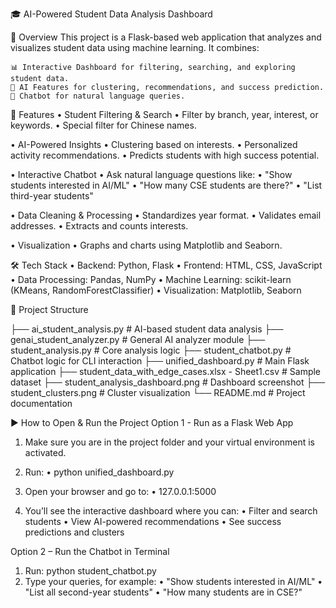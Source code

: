 🎓 AI-Powered Student Data Analysis Dashboard

📌 Overview
  This project is a Flask-based web application that analyzes and visualizes student data using machine learning.
  It combines:
  
    📊 Interactive Dashboard for filtering, searching, and exploring student data.
    🤖 AI Features for clustering, recommendations, and success prediction.
    💬 Chatbot for natural language queries.

🚀 Features
  •   Student Filtering & Search
    • Filter by branch, year, interest, or keywords.
    • Special filter for Chinese names.
  
  • AI-Powered Insights
    • Clustering based on interests.
    • Personalized activity recommendations.
    • Predicts students with high success potential.
  
  • Interactive Chatbot
    • Ask natural language questions like:
      • "Show students interested in AI/ML"
      • "How many CSE students are there?"
      • "List third-year students"
    
  • Data Cleaning & Processing
    • Standardizes year format.
    • Validates email addresses.
    • Extracts and counts interests.
  
  • Visualization
    • Graphs and charts using Matplotlib and Seaborn.

🛠 Tech Stack
  • Backend: Python, Flask
  • Frontend: HTML, CSS, JavaScript
  • Data Processing: Pandas, NumPy
  • Machine Learning: scikit-learn (KMeans, RandomForestClassifier)
  • Visualization: Matplotlib, Seaborn

📂 Project Structure

  ├── ai_student_analysis.py        # AI-based student data analysis
  ├── genai_student_analyzer.py     # General AI analyzer module
  ├── student_analysis.py           # Core analysis logic
  ├── student_chatbot.py            # Chatbot logic for CLI interaction
  ├── unified_dashboard.py          # Main Flask application
  ├── student_data_with_edge_cases.xlsx - Sheet1.csv  # Sample dataset
  ├── student_analysis_dashboard.png # Dashboard screenshot
  ├── student_clusters.png           # Cluster visualization
  └── README.md                      # Project documentation

▶️ How to Open & Run the Project
Option 1 - Run as a Flask Web App
  1. Make sure you are in the project folder and your virtual environment is activated.
    
  2. Run:
      • python unified_dashboard.py
      
  3. Open your browser and go to:
      • 127.0.0.1:5000
      
  4. You’ll see the interactive dashboard where you can:
      • Filter and search students
      • View AI-powered recommendations
      • See success predictions and clusters

Option 2 – Run the Chatbot in Terminal
  1. Run:
      python student_chatbot.py
  2. Type your queries, for example:
      • "Show students interested in AI/ML"
      • "List all second-year students"
      • "How many students are in CSE?"
